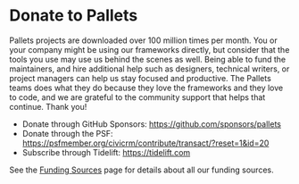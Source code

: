 # Donate to Pallets

Pallets projects are downloaded over 100 million times per month. You or your
company might be using our frameworks directly, but consider that the tools you
use may use us behind the scenes as well. Being able to fund the maintainers,
and hire additional help such as designers, technical writers, or project
managers can help us stay focused and productive. The Pallets teams does what
they do because they love the frameworks and they love to code, and we are
grateful to the community support that helps that continue. Thank you!

* Donate through GitHub Sponsors: https://github.com/sponsors/pallets
* Donate through the PSF: https://psfmember.org/civicrm/contribute/transact/?reset=1&id=20
* Subscribe through Tidelift: https://tidelift.com

See the [Funding Sources](funding.md) page for details about all our funding
sources.

